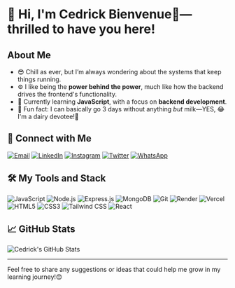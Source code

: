 # 👋 Hi, I'm Cedrick Bienvenue🙂—thrilled to have you here!  

## About Me
- 😎 Chill as ever, but I’m always wondering about the systems that keep things running.  
- ⚙️ I like being the **power behind the power**, much like how the backend drives the frontend's functionality.
- 🔭 Currently learning **JavaScript**, with a focus on **backend development**.  
- 🥛 Fun fact: I can basically go 3 days without anything *but* milk—YES, 😂I'm a dairy devotee!🐄
 
## 🔗 Connect with Me  
[![Email](https://img.shields.io/badge/Email-D14836?style=for-the-badge&logo=gmail&logoColor=white)](mailto:cedrick13bienvenue@gmail.com)  [![LinkedIn](https://img.shields.io/badge/LinkedIn-0077B5?style=for-the-badge&logo=linkedin&logoColor=white)](https://www.linkedin.com/in/cedrick-bienvenue-256317298/)  [![Instagram](https://img.shields.io/badge/Instagram-E4405F?style=for-the-badge&logo=instagram&logoColor=white)](https://www.instagram.com/cedrick13bienvenue/)  [![Twitter](https://img.shields.io/badge/Twitter-1DA1F2?style=for-the-badge&logo=twitter&logoColor=white)](https://twitter.com/cedrique_13)  [![WhatsApp](https://img.shields.io/badge/WhatsApp-25D366?style=for-the-badge&logo=whatsapp&logoColor=white)](https://wa.me/250784667128)  


## 🛠️ My Tools and Stack  

![JavaScript](https://img.shields.io/badge/JavaScript-F7DF1E?style=for-the-badge&logo=javascript&logoColor=black)  ![Node.js](https://img.shields.io/badge/Node.js-339933?style=for-the-badge&logo=node.js&logoColor=white)  ![Express.js](https://img.shields.io/badge/Express.js-000000?style=for-the-badge&logo=express&logoColor=white)  ![MongoDB](https://img.shields.io/badge/MongoDB-47A248?style=for-the-badge&logo=mongodb&logoColor=white)  ![Git](https://img.shields.io/badge/Git-F05032?style=for-the-badge&logo=git&logoColor=white)  ![Render](https://img.shields.io/badge/Render-46E3B7?style=for-the-badge&logo=render&logoColor=white)  ![Vercel](https://img.shields.io/badge/Vercel-000000?style=for-the-badge&logo=vercel&logoColor=white)  ![HTML5](https://img.shields.io/badge/HTML5-E34F26?style=for-the-badge&logo=html5&logoColor=white)  ![CSS3](https://img.shields.io/badge/CSS3-1572B6?style=for-the-badge&logo=css3&logoColor=white)  ![Tailwind CSS](https://img.shields.io/badge/Tailwind_CSS-06B6D4?style=for-the-badge&logo=tailwindcss&logoColor=white)  ![React](https://img.shields.io/badge/React-61DAFB?style=for-the-badge&logo=React&logoColor=black)


## 📈 GitHub Stats

![Cedrick's GitHub Stats](https://github-readme-stats.vercel.app/api?username=cedrick13bienvenue&show_icons=true&theme=radical)

---

Feel free to share any suggestions or ideas that could help me grow in my learning journey!😊
   

